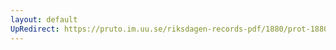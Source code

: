 ```yaml
---
layout: default
UpRedirect: https://pruto.im.uu.se/riksdagen-records-pdf/1880/prot-1880--ak--028/prot-1880--ak--028_008.pdf
---
```

